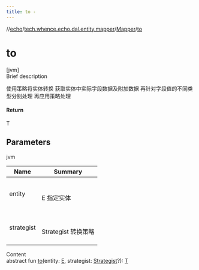 ```yaml
---
title: to -
---
```

//[echo](../../index.md)/[tech.whence.echo.dal.entity.mapper](../index.md)/[Mapper](index.md)/[to](to.md)



# to  
[jvm]  
Brief description  


使用策略将实体转换 获取实体中实际字段数据及附加数据 再针对字段值的不同类型分别处理 再应用策略处理



#### Return  


T



## Parameters  
  
jvm  
  
|  Name|  Summary| 
|---|---|
| entity| <br><br>E 指定实体<br><br>
| strategist| <br><br>Strategist 转换策略<br><br>
  
  
Content  
abstract fun [to](to.md)(entity: [E](index.md), strategist: [Strategist](../../tech.whence.echo.strategy/-strategist/index.md)?): [T](index.md)  



